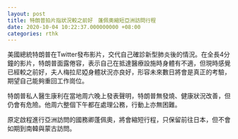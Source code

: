 ```yaml
---
layout: post
title: 特朗普拍片指狀況較之前好　蓬佩奧縮短亞洲訪問行程
date: 2020-10-04 10:22:37.000000000 +08:00
categories: rthk
---
```


美國總統特朗普在Twitter發布影片，交代自己確診新型肺炎後的情況。在全長4分鐘的影片，特朗普面露倦容，表示自己在抵達醫療設施時身體有不適，但現時感覺已經較之前好，夫人梅拉尼婭身體狀況亦良好，形容未來數日將會是真正的考驗，期望自己能夠重回工作崗位。

特朗普私人醫生康利在當地周六晚上發表聲明，特朗普無發燒、健康狀況改善，但仍會有危險。他周六整個下午都在處理公務，行動上亦無困難。

原定啟程進行亞洲訪問的國務卿蓬佩奧，將會縮短行程，只保留前往日本，但不會如期到南韓與蒙古訪問。

